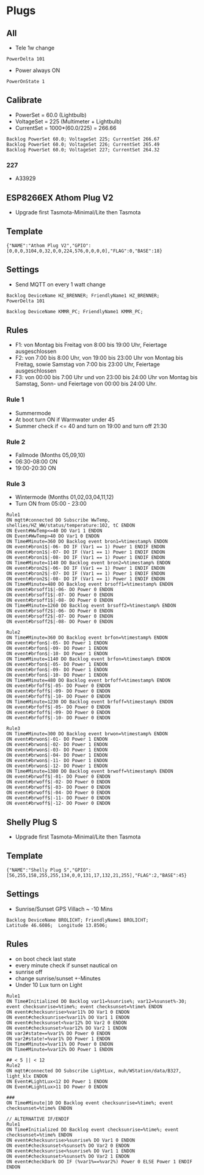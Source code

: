 # Plugs
## All
- Tele 1w change
```
PowerDelta 101
```
- Power always ON
```
PowerOnState 1
```
## Calibrate
- PowerSet = 60.0 (Lightbulb)
- VoltageSet = 225 (Multimeter + Lightbulb)
- CurrentSet = 1000*(60.0/225) = 266.66
```
Backlog PowerSet 60.0; VoltageSet 225; CurrentSet 266.67
Backlog PowerSet 60.0; VoltageSet 226; CurrentSet 265.49
Backlog PowerSet 60.0; VoltageSet 227; CurrentSet 264.32
```
### 227
- A33929
## ESP8266EX Athom Plug V2
- Upgrade first Tasmota-Minimal/Lite then Tasmota
## Template
```
{"NAME":"Athom Plug V2","GPIO":[0,0,0,3104,0,32,0,0,224,576,0,0,0,0],"FLAG":0,"BASE":18}
```
## Settings
- Send MQTT on every 1 watt change
```
Backlog DeviceName HZ_BRENNER; FriendlyName1 HZ_BRENNER; 
PowerDelta 101
```
```
Backlog DeviceName KMMR_PC; FriendlyName1 KMMR_PC; 
```
## Rules
- F1: von Montag bis Freitag von 8:00 bis 19:00 Uhr, Feiertage ausgeschlossen
- F2: von 7:00 bis 8:00 Uhr, von 19:00 bis 23:00 Uhr von Montag bis Freitag, sowie Samstag von 7:00 bis 23:00 Uhr, Feiertage ausgeschlossen
- F3: von 00:00 bis 7:00 Uhr und von 23:00 bis 24:00 Uhr von Montag bis Samstag, Sonn- und Feiertage von 00:00 bis 24:00 Uhr.
### Rule 1
- Summermode
- At boot turn ON if Warmwater under 45
- Summer check if <= 40 and turn on 19:00 and turn off 21:30
### Rule 2
- Fallmode (Months 05,09,10)
- 06:30-08:00 ON
- 19:00-20:30 ON
### Rule 3
- Wintermode (Months 01,02,03,04,11,12)
- Turn ON from 05:00 - 23:00
```
Rule1
ON mqtt#connected DO Subscribe WwTemp, shellies/HZ_WW/status/temperature:102, tC ENDON
ON Event#WwTemp<=40 DO Var1 1 ENDON
ON Event#WwTemp>40 DO Var1 0 ENDON
ON Time#Minute=360 DO Backlog event bron1=%timestamp% ENDON
ON event#bron1$|-06- DO IF (Var1 == 1) Power 1 ENDIF ENDON
ON event#bron1$|-07- DO IF (Var1 == 1) Power 1 ENDIF ENDON
ON event#bron1$|-08- DO IF (Var1 == 1) Power 1 ENDIF ENDON
ON Time#Minute=1140 DO Backlog event bron2=%timestamp% ENDON
ON event#bron2$|-06- DO IF (Var1 == 1) Power 1 ENDIF ENDON
ON event#bron2$|-07- DO IF (Var1 == 1) Power 1 ENDIF ENDON
ON event#bron2$|-08- DO IF (Var1 == 1) Power 1 ENDIF ENDON
ON Time#Minute=480 DO Backlog event brsoff1=%timestamp% ENDON
ON event#brsoff1$|-06- DO Power 0 ENDON
ON event#brsoff1$|-07- DO Power 0 ENDON
ON event#brsoff1$|-08- DO Power 0 ENDON
ON Time#Minute=1260 DO Backlog event brsoff2=%timestamp% ENDON
ON event#brsoff2$|-06- DO Power 0 ENDON
ON event#brsoff2$|-07- DO Power 0 ENDON
ON event#brsoff2$|-08- DO Power 0 ENDON

Rule2
ON Time#Minute=360 DO Backlog event brfon=%timestamp% ENDON
ON event#brfon$|-05- DO Power 1 ENDON
ON event#brfon$|-09- DO Power 1 ENDON
ON event#brfon$|-10- DO Power 1 ENDON
ON Time#Minute=1140 DO Backlog event brfon=%timestamp% ENDON
ON event#brfon$|-05- DO Power 1 ENDON
ON event#brfon$|-09- DO Power 1 ENDON
ON event#brfon$|-10- DO Power 1 ENDON
ON Time#Minute=480 DO Backlog event brfoff=%timestamp% ENDON
ON event#brfoff$|-05- DO Power 0 ENDON
ON event#brfoff$|-09- DO Power 0 ENDON
ON event#brfoff$|-10- DO Power 0 ENDON
ON Time#Minute=1230 DO Backlog event brfoff=%timestamp% ENDON
ON event#brfoff$|-05- DO Power 0 ENDON
ON event#brfoff$|-09- DO Power 0 ENDON
ON event#brfoff$|-10- DO Power 0 ENDON

Rule3
ON Time#Minute=300 DO Backlog event brwon=%timestamp% ENDON
ON event#brwon$|-01- DO Power 1 ENDON
ON event#brwon$|-02- DO Power 1 ENDON
ON event#brwon$|-03- DO Power 1 ENDON
ON event#brwon$|-04- DO Power 1 ENDON
ON event#brwon$|-11- DO Power 1 ENDON
ON event#brwon$|-12- DO Power 1 ENDON
ON Time#Minute=1380 DO Backlog event brwoff=%timestamp% ENDON
ON event#brwoff$|-01- DO Power 0 ENDON
ON event#brwoff$|-02- DO Power 0 ENDON
ON event#brwoff$|-03- DO Power 0 ENDON
ON event#brwoff$|-04- DO Power 0 ENDON
ON event#brwoff$|-11- DO Power 0 ENDON
ON event#brwoff$|-12- DO Power 0 ENDON
```

## Shelly Plug S
- Upgrade first Tasmota-Minimal/Lite then Tasmota
## Template
```
{"NAME":"Shelly Plug S","GPIO":[56,255,158,255,255,134,0,0,131,17,132,21,255],"FLAG":2,"BASE":45}
```
## Settings
- Sunrise/Sunset GPS Villach ~ -10 Mins
```
Backlog DeviceName BROLICHT; FriendlyName1 BROLICHT;
Latitude 46.6086;  Longitude 13.8506;
```


## Rules
- on boot check last state
- every minute check if sunset nautical on
- sunrise off
- change sunrise/sunset +-Minutes
- Under 10 Lux turn on Light
```
Rule1
ON Time#Initialized DO Backlog var11=%sunrise%; var12=%sunset%-30; event checksunrise=%time%; event checksunset=%time% ENDON
ON event#checksunrise>%var11% DO Var1 0 ENDON
ON event#checksunrise<%var11% DO Var1 1 ENDON
ON event#checksunset<%var12% DO Var2 0 ENDON
ON event#checksunset>%var12% DO Var2 1 ENDON
ON var2#state==%var1% DO Power 0 ENDON
ON var2#state!=%var1% DO Power 1 ENDON
ON Time#Minute=%var11% DO Power 0 ENDON
ON Time#Minute=%var12% DO Power 1 ENDON

## < 5 || < 12
Rule2
ON mqtt#connected DO Subscribe LightLux, muh/WStation/data/B327, light_klx ENDON
ON Event#LightLux<12 DO Power 1 ENDON
ON Event#LightLux>11 DO Power 0 ENDON

###
ON Time#Minute|10 DO Backlog event checksunrise=%time%; event checksunset=%time% ENDON

// ALTERNATIVE IF/ENDIF
Rule1
ON Time#Initialized DO Backlog event checksunrise=%time%; event checksunset=%time% ENDON
ON event#checksunrise>%sunrise% DO Var1 0 ENDON
ON event#checksunset<%sunset% DO Var2 0 ENDON
ON event#checksunrise<%sunrise% DO Var1 1 ENDON
ON event#checksunset>%sunset% DO Var2 1 ENDON
ON event#checkDark DO IF (%var1%==%var2%) Power 0 ELSE Power 1 ENDIF ENDON
```
